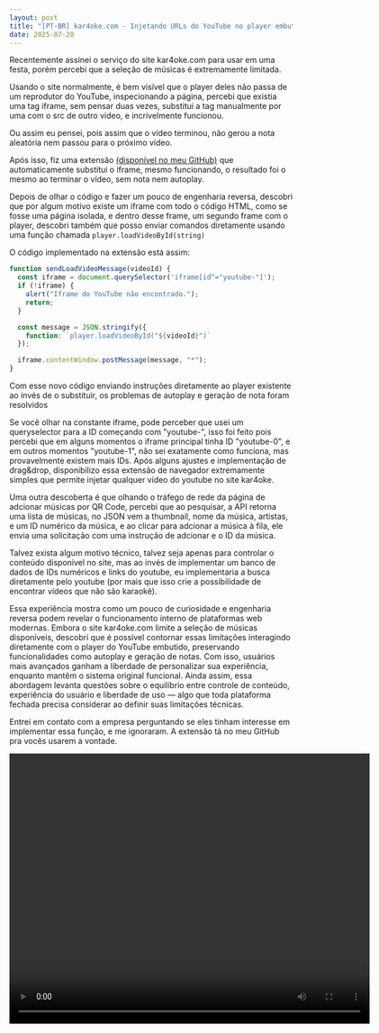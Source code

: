 ```yaml
---
layout: post
title: "[PT-BR] kar4oke.com - Injetando URLs do YouTube no player embutido"
date: 2025-07-20
---
```


Recentemente assinei o serviço do site kar4oke.com para usar em uma festa, porém percebi que a seleção de músicas é extremamente limitada.

Usando o site normalmente, é bem visível que o player deles não passa de um reprodutor do YouTube, inspecionando a página, percebi que existia uma tag iframe, sem pensar duas vezes, substitui a tag manualmente por uma com o src de outro vídeo, e incrivelmente funcionou.

Ou assim eu pensei, pois assim que o vídeo terminou, não gerou a nota aleatória nem passou para o próximo vídeo.

Após isso, fiz uma extensão [(disponível no meu GitHub)](https://github.com/housey2k/kar4oke.com-ForceYT) que automaticamente substitui o iframe, mesmo funcionando, o resultado foi o mesmo ao terminar o vídeo, sem nota nem autoplay.

Depois de olhar o código e fazer um pouco de engenharia reversa, descobri que por algum motivo existe um iframe com todo o código HTML, como se fosse uma página isolada, e dentro desse frame, um segundo frame com o player, descobri também que posso enviar comandos diretamente usando uma função chamada `player.loadVideoById(string)`

O código implementado na extensão está assim:
```javascript
function sendLoadVideoMessage(videoId) {
  const iframe = document.querySelector('iframe[id^="youtube-"]');
  if (!iframe) {
    alert("Iframe do YouTube não encontrado.");
    return;
  }

  const message = JSON.stringify({
    function: `player.loadVideoById("${videoId}")`
  });

  iframe.contentWindow.postMessage(message, "*");
}
```

Com esse novo código enviando instruções diretamente ao player existente ao invés de o substituir, os problemas de autoplay e geração de nota foram resolvidos

Se você olhar na constante iframe, pode perceber que usei um queryselector para a ID começando com "youtube-", isso foi feito pois percebi que em alguns momentos o iframe principal tinha ID "youtube-0", e em outros momentos "youtube-1", não sei exatamente como funciona, mas provavelmente existem mais IDs.
Após alguns ajustes e implementação de drag&drop, disponibilizo essa extensão de navegador extremamente simples que permite injetar qualquer vídeo do youtube no site kar4oke.

Uma outra descoberta é que olhando o tráfego de rede da página de adcionar músicas por QR Code, percebi que ao pesquisar, a API retorna uma lista de músicas, no JSON vem a thumbnail, nome da música, artistas, e um ID numérico da música, e ao clicar para adcionar a música à fila, ele envia uma solicitação com uma instrução de adcionar e o ID da música.

Talvez exista algum motivo técnico, talvez seja apenas para controlar o conteúdo disponível no site, mas ao invés de implementar um banco de dados de IDs numéricos e links do youtube, eu implementaria a busca diretamente pelo youtube (por mais que isso crie a possibilidade de encontrar vídeos que não são karaokê).

Essa experiência mostra como um pouco de curiosidade e engenharia reversa podem revelar o funcionamento interno de plataformas web modernas. Embora o site kar4oke.com limite a seleção de músicas disponíveis, descobri que é possível contornar essas limitações interagindo diretamente com o player do YouTube embutido, preservando funcionalidades como autoplay e geração de notas. Com isso, usuários mais avançados ganham a liberdade de personalizar sua experiência, enquanto mantêm o sistema original funcional. Ainda assim, essa abordagem levanta questões sobre o equilíbrio entre controle de conteúdo, experiência do usuário e liberdade de uso — algo que toda plataforma fechada precisa considerar ao definir suas limitações técnicas.

Entrei em contato com a empresa perguntando se eles tinham interesse em implementar essa função, e me ignoraram. A extensão tá no meu GitHub pra vocês usarem a vontade.

<video width="640" height="480" controls><source src="/post-vid/KAR4OKE.mp4" type="video/mp4">Your browser does not support the video tag.</video> 